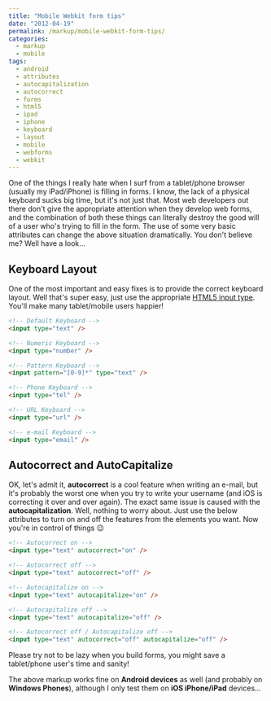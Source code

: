 ```yaml
---
title: "Mobile Webkit form tips"
date: "2012-04-19"
permalink: /markup/mobile-webkit-form-tips/
categories:
  - markup
  - mobile
tags:
  - android
  - attributes
  - autocapitalization
  - autocorrect
  - forms
  - html5
  - ipad
  - iphone
  - keyboard
  - layout
  - mobile
  - webforms
  - webkit
---
```


One of the things I really hate when I surf from a tablet/phone browser (usually my iPad/iPhone) is filling in forms. I know, the lack of a physical keyboard sucks big time, but it's not just that. Most web developers out there don't give the appropriate attention when they develop web forms, and the combination of both these things can literally destroy the good will of a user who's trying to fill in the form. The use of some very basic attributes can change the above situation dramatically. You don't believe me? Well have a look...

## Keyboard Layout

One of the most important and easy fixes is to provide the correct keyboard layout. Well that's super easy, just use the appropriate [HTML5 input type](http://www.html5rocks.com/en/tutorials/forms/html5forms/#toc-inputs-attributes-types "MAKING FORMS FABULOUS WITH HTML5"). You'll make many tablet/mobile users happier!

```html
<!-- Default Keyboard -->
<input type="text" />

<!-- Numeric Keyboard -->
<input type="number" />

<!-- Pattern Keyboard -->
<input pattern="[0-9]*" type="text" />

<!-- Phone Keyboard -->
<input type="tel" />

<!-- URL Keyboard -->
<input type="url" />

<!-- e-mail Keyboard -->
<input type="email" />
```

## Autocorrect and AutoCapitalize

OK, let's admit it, **autocorrect** is a cool feature when writing an e-mail, but it's probably the worst one when you try to write your username (and iOS is correcting it over and over again). The exact same issue is caused with the **autocapitalization**. Well, nothing to worry about. Just use the below attributes to turn on and off the features from the elements you want. Now you're in control of things 😉

```html
<!-- Autocorrect on -->
<input type="text" autocorrect="on" />

<!-- Autocorrect off -->
<input type="text" autocorrect="off" />

<!-- Autocapitalize on -->
<input type="text" autocapitalize="on" />

<!-- Autocapitalize off -->
<input type="text" autocapitalize="off" />

<!-- Autocorrect off / Autocapitalize off -->
<input type="text" autocorrect="off" autocapitalize="off" />
```

Please try not to be lazy when you build forms, you might save a tablet/phone user's time and sanity!

The above markup works fine on **Android devices** as well (and probably on **Windows Phones**), although I only test them on **iOS iPhone/iPad** devices...
